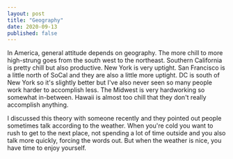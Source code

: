 ```yaml
---
layout: post
title: "Geography"
date: 2020-09-13
published: false
---
```


In America, general attitude depends on geography. The more chill to more high-strung goes from the south west to the northeast. Southern California is pretty chill but also productive. New York is very uptight. San Francisco is a little north of SoCal and they are also a little more uptight. DC is south of New York so it's slightly better but I've also never seen so many people work harder to accomplish less. The Midwest is very hardworking so somewhat in-between. Hawaii is almost too chill that they don't really accomplish anything.

I discussed this theory with someone recently and they pointed out people sometimes talk according to the weather. When you're cold you want to rush to get to the next place, not spending a lot of time outside and you also talk more quickly, forcing the words out. But when the weather is nice, you have time to enjoy yourself.
